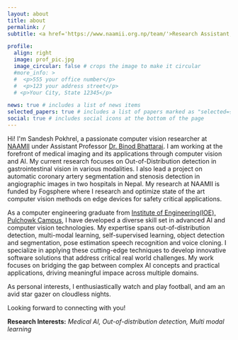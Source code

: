 ```yaml
---
layout: about
title: about
permalink: /
subtitle: <a href='https://www.naamii.org.np/team/'>Research Assistant, NAAMII</a> || <a href="https://fogsphere.com/">Computer Vision Engineer, Fogsphere</a>

profile:
  align: right
  image: prof_pic.jpg
  image_circular: false # crops the image to make it circular
  #more_info: >
  #  <p>555 your office number</p>
  #  <p>123 your address street</p>
  # <p>Your City, State 12345</p>

news: true # includes a list of news items
selected_papers: true # includes a list of papers marked as "selected={true}"
social: true # includes social icons at the bottom of the page
---
```

<!-- 
Write your biography here. Tell the world about yourself. Link to your favorite [subreddit](http://reddit.com). You can put a picture in, too. The code is already in, just name your picture `prof_pic.jpg` and put it in the `img/` folder.

Put your address / P.O. box / other info right below your picture. You can also disable any of these elements by editing `profile` property of the YAML header of your `_pages/about.md`. Edit `_bibliography/papers.bib` and Jekyll will render your [publications page](/al-folio/publications/) automatically.

Link to your social media connections, too. This theme is set up to use [Font Awesome icons](https://fontawesome.com/) and [Academicons](https://jpswalsh.github.io/academicons/), like the ones below. Add your Facebook, Twitter, LinkedIn, Google Scholar, or just disable all of them. -->
Hi! I'm Sandesh Pokhrel, a passionate computer vision researcher at [NAAMII](https://www.naamii.org.np/) under Assistant Professor [Dr. Binod Bhattarai](https://scholar.google.com/citations?user=PDEi58sAAAAJ). I am working at the forefront of medical imaging and its applications through computer vision and AI. My current research focuses on Out-of-Distribution detection in gastrointestinal vision in various modalities. I also lead a project on automatic coronary artery segmentation and stenosis detection in angiographic images in two hospitals in Nepal. My research at NAAMII is funded by Fogsphere where I research and optimize state of the art computer vision methods on edge devices for safety critical applications.

As a computer engineering graduate from [Institute of Engineering(IOE), Pulchowk Campus](https://pcampus.edu.np/), I have developed a diverse skill set in advanced AI and computer vision technologies. My expertise spans out-of-distribution detection, multi-modal learning, self-supervised learning, object detection and segmentation, pose estimation speech recognition and voice cloning. I specialize in applying these cutting-edge techniques to develop innovative software solutions that address critical real world challenges. My work focuses on bridging the gap between complex AI concepts and practical applications, driving meaningful impace across multiple domains.

As personal interests, I enthusiastically watch and play football, and am an avid star gazer on cloudless nights.

Looking forward to connecting with you!

**Research Interests:** *Medical AI, Out-of-distribution detection, Multi modal learning*